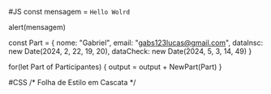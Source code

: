 #JS
const mensagem = `Hello Wolrd`

alert(mensagem)

const Part = {
  nome: "Gabriel",
  email: "gabs123lucas@gmail.com",
  dataInsc: new Date(2024, 2, 22, 19, 20),
  dataCheck: new Date(2024, 5, 3, 14, 49)
}

for(let Part of Participantes) {
    output = output + NewPart(Part)
}


#CSS
/* Folha de Estilo em Cascata */

